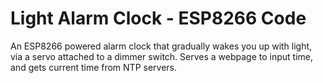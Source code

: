  # Light Alarm Clock - ESP8266 Code
 An ESP8266 powered alarm clock that gradually wakes you up with light, via a servo attached to a dimmer switch.
 Serves a webpage to input time, and gets current time from NTP servers.
